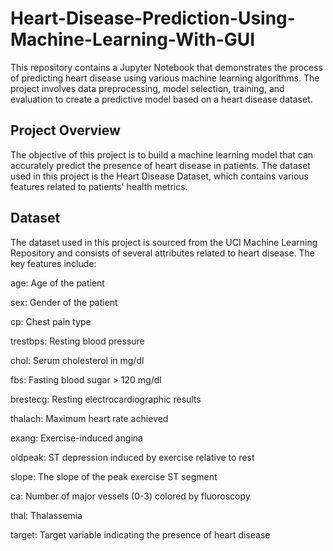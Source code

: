 # Heart-Disease-Prediction-Using-Machine-Learning-With-GUI
This repository contains a Jupyter Notebook that demonstrates the process of predicting heart disease using various machine learning algorithms. The project involves data preprocessing, model selection, training, and evaluation to create a predictive model based on a heart disease dataset.

## Project Overview
The objective of this project is to build a machine learning model that can accurately predict the presence of heart disease in patients. The dataset used in this project is the Heart Disease Dataset, which contains various features related to patients' health metrics.

## Dataset
The dataset used in this project is sourced from the UCI Machine Learning Repository and consists of several attributes related to heart disease. The key features include:

age: Age of the patient

sex: Gender of the patient

cp: Chest pain type

trestbps: Resting blood pressure

chol: Serum cholesterol in mg/dl

fbs: Fasting blood sugar > 120 mg/dl

brestecg: Resting electrocardiographic results

thalach: Maximum heart rate achieved

exang: Exercise-induced angina

oldpeak: ST depression induced by exercise relative to rest

slope: The slope of the peak exercise ST segment

ca: Number of major vessels (0-3) colored by fluoroscopy

thal: Thalassemia

target: Target variable indicating the presence of heart disease
